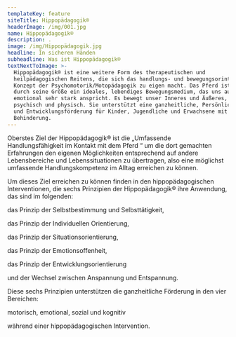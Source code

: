 ```yaml
---
templateKey: feature
siteTitle: Hippopädagogik®
headerImage: /img/001.jpg
name: Hippopädagogik®
description: .
image: /img/Hippopädagogik.jpg
headline: In sicheren Händen
subheadline: Was ist Hippopädagogik®
textNextToImage: >-
  Hippopädagogik® ist eine weitere Form des therapeutischen und
  heilpädagogischen Reitens, die sich das handlungs- und bewegungsorinterte
  Konzept der Psychomotorik/Motopädagogik zu eigen macht. Das Pferd ist hierfür
  durch seine Größe ein ideales, lebendiges Bewegungsmedium, das uns auch
  emotional sehr stark anspricht. Es bewegt unser Inneres und Äußeres, also
  psychisch und physisch. Sie unterstützt eine ganzheitliche, Persönlichkeits-
  und Entwicklungsförderung für Kinder, Jugendliche und Erwachsene mit und ohne
  Behinderung.
---
```

Oberstes Ziel der Hippopädagogik® ist die „Umfassende Handlungsfähigkeit im Kontakt mit dem Pferd “ um die dort gemachten Erfahrungen den eigenen Möglichkeiten entsprechend auf andere Lebensbereiche und Lebenssituationen zu übertragen, also eine möglichst umfassende Handlungskompetenz im Alltag erreichen zu können. 

Um dieses Ziel erreichen zu können finden in den hippopädagogischen Interventionen, die sechs Prinzipien der Hippopädagogik® ihre Anwendung, das sind im folgenden: 

das Prinzip der Selbstbestimmung und Selbsttätigkeit, 

das Prinzip der Individuellen Orientierung, 

das Prinzip der Situationsorientierung, 

das Prinzip der Emotionsoffenheit,

das Prinzip der Entwicklungsorientierung 

und der Wechsel zwischen Anspannung und Entspannung. 



Diese sechs Prinzipien unterstützen die ganzheitliche Förderung in den vier Bereichen: 

motorisch, emotional, sozial und kognitiv 

während einer hippopädagogischen Intervention.
